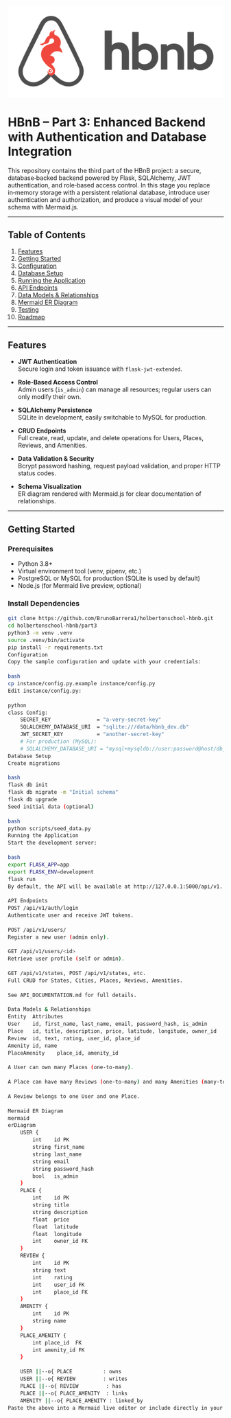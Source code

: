 ![HBnB Logo](./hbnb_logo.png)

# HBnB – Part 3: Enhanced Backend with Authentication and Database Integration

This repository contains the third part of the HBnB project: a secure, database‑backed backend powered by Flask, SQLAlchemy, JWT authentication, and role‑based access control. In this stage you replace in‑memory storage with a persistent relational database, introduce user authentication and authorization, and produce a visual model of your schema with Mermaid.js.

---

## Table of Contents

1. [Features](#features)  
2. [Getting Started](#getting-started)  
3. [Configuration](#configuration)  
4. [Database Setup](#database-setup)  
5. [Running the Application](#running-the-application)  
6. [API Endpoints](#api-endpoints)  
7. [Data Models & Relationships](#data-models--relationships)  
8. [Mermaid ER Diagram](#mermaid-er-diagram)  
9. [Testing](#testing)  
10. [Roadmap](#roadmap)

---

## Features

- **JWT Authentication**  
  Secure login and token issuance with `flask-jwt-extended`.

- **Role‑Based Access Control**  
  Admin users (`is_admin`) can manage all resources; regular users can only modify their own.

- **SQLAlchemy Persistence**  
  SQLite in development, easily switchable to MySQL for production.

- **CRUD Endpoints**  
  Full create, read, update, and delete operations for Users, Places, Reviews, and Amenities.

- **Data Validation & Security**  
  Bcrypt password hashing, request payload validation, and proper HTTP status codes.

- **Schema Visualization**  
  ER diagram rendered with Mermaid.js for clear documentation of relationships.

---

## Getting Started

### Prerequisites

- Python 3.8+  
- Virtual environment tool (venv, pipenv, etc.)  
- PostgreSQL or MySQL for production (SQLite is used by default)  
- Node.js (for Mermaid live preview, optional)

### Install Dependencies

```bash
git clone https://github.com/BrunoBarrera1/holbertonschool-hbnb.git
cd holbertonschool-hbnb/part3
python3 -m venv .venv
source .venv/bin/activate
pip install -r requirements.txt
Configuration
Copy the sample configuration and update with your credentials:

bash
cp instance/config.py.example instance/config.py
Edit instance/config.py:

python
class Config:
    SECRET_KEY               = "a‑very‑secret‑key"
    SQLALCHEMY_DATABASE_URI  = "sqlite:///data/hbnb_dev.db"
    JWT_SECRET_KEY           = "another‑secret‑key"
    # For production (MySQL):
    # SQLALCHEMY_DATABASE_URI = "mysql+mysqldb://user:password@host/db_name"
Database Setup
Create migrations

bash
flask db init
flask db migrate -m "Initial schema"
flask db upgrade
Seed initial data (optional)

bash
python scripts/seed_data.py
Running the Application
Start the development server:

bash
export FLASK_APP=app
export FLASK_ENV=development
flask run
By default, the API will be available at http://127.0.0.1:5000/api/v1.

API Endpoints
POST /api/v1/auth/login
Authenticate user and receive JWT tokens.

POST /api/v1/users/
Register a new user (admin only).

GET /api/v1/users/<id>
Retrieve user profile (self or admin).

GET /api/v1/states, POST /api/v1/states, etc.
Full CRUD for States, Cities, Places, Reviews, Amenities.

See API_DOCUMENTATION.md for full details.

Data Models & Relationships
Entity	Attributes
User	id, first_name, last_name, email, password_hash, is_admin
Place	id, title, description, price, latitude, longitude, owner_id
Review	id, text, rating, user_id, place_id
Amenity	id, name
PlaceAmenity	place_id, amenity_id

A User can own many Places (one‑to‑many).

A Place can have many Reviews (one‑to‑many) and many Amenities (many‑to‑many via PlaceAmenity).

A Review belongs to one User and one Place.

Mermaid ER Diagram
mermaid
erDiagram
    USER {
        int    id PK
        string first_name
        string last_name
        string email
        string password_hash
        bool   is_admin
    }
    PLACE {
        int    id PK
        string title
        string description
        float  price
        float  latitude
        float  longitude
        int    owner_id FK
    }
    REVIEW {
        int    id PK
        string text
        int    rating
        int    user_id FK
        int    place_id FK
    }
    AMENITY {
        int    id PK
        string name
    }
    PLACE_AMENITY {
        int place_id  FK
        int amenity_id FK
    }

    USER ||--o{ PLACE          : owns
    USER ||--o{ REVIEW         : writes
    PLACE ||--o{ REVIEW         : has
    PLACE ||--o{ PLACE_AMENITY  : links
    AMENITY ||--o{ PLACE_AMENITY : linked_by
Paste the above into a Mermaid live editor or include directly in your Markdown for a rendered diagram.

